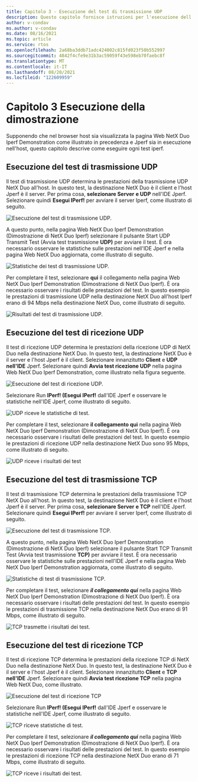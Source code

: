 ```yaml
---
title: Capitolo 3 - Esecuzione del test di trasmissione UDP
description: Questo capitolo fornisce istruzioni per l'esecuzione dell'esempio Iperf.
author: v-condav
ms.author: v-condav
ms.date: 08/16/2021
ms.topic: article
ms.service: rtos
ms.openlocfilehash: 2a68ba3ddb71adc424002c815fd023f50b552997
ms.sourcegitcommit: 4842f4cfe9e31b3ac59059f43e598eb70faebc8f
ms.translationtype: MT
ms.contentlocale: it-IT
ms.lasthandoff: 08/20/2021
ms.locfileid: "122609959"
---
```

# <a name="chapter-3-running-the-demonstration"></a>Capitolo 3 Esecuzione della dimostrazione

Supponendo che nel browser host sia visualizzata la pagina Web NetX Duo Iperf Demonstration come illustrato in precedenza e Jperf sia in esecuzione nell'host, questo capitolo descrive come eseguire ogni test iperf.

## <a name="running-the-udp-transmit-test"></a>Esecuzione del test di trasmissione UDP

Il test di trasmissione UDP determina le prestazioni della trasmissione UDP NetX Duo all'host. In questo test, la destinazione NetX Duo è il client e l'host Jperf è il server. Per prima cosa, **selezionare Server** **e UDP** nell'IDE Jperf. Selezionare quindi **Esegui IPerf!** per avviare il server Iperf, come illustrato di seguito.

![Esecuzione del test di trasmissione UDP.](media/picture3.jpg)

A questo punto, nella pagina Web NetX Duo Iperf Demonstration (Dimostrazione di NetX Duo Iperf) selezionare il pulsante Start UDP Transmit Test (Avvia test trasmissione **UDP)** per avviare il test. È ora necessario osservare le statistiche sulle prestazioni nell'IDE Jperf e nella pagina Web NetX Duo aggiornata, come illustrato di seguito.

![Statistiche dei test di trasmissione UDP.](media/picture4.jpg)

Per completare il test, selezionare **qui** il collegamento nella pagina Web NetX Duo Iperf Demonstration (Dimostrazione di NetX Duo Iperf). È ora necessario osservare i risultati delle prestazioni del test. In questo esempio le prestazioni di trasmissione UDP nella destinazione NetX Duo all'host Iperf erano di 94 Mbps nella destinazione NetX Duo, come illustrato di seguito.

![Risultati del test di trasmissione UDP.](media/picture5.jpg)

## <a name="running-the-udp-receive-test"></a>Esecuzione del test di ricezione UDP

Il test di ricezione UDP determina le prestazioni della ricezione UDP di NetX Duo nella destinazione NetX Duo. In questo test, la destinazione NetX Duo è il server e l'host Jperf è il client. Selezionare innanzitutto **Client** e **UDP nell'IDE** Jperf. Selezionare quindi **Avvia test ricezione UDP** nella pagina Web NetX Duo Iperf Demonstration, come illustrato nella figura seguente.

![Esecuzione del test di ricezione UDP.](media/picture6.jpg)

Selezionare Run **IPerf! (Esegui IPerf!** dall'IDE Jperf e osservare le statistiche nell'IDE Jperf, come illustrato di seguito.

![UDP riceve le statistiche di test.](media/picture7.jpg)

Per completare il test, selezionare **il collegamento qui** nella pagina Web NetX Duo Iperf Demonstration (Dimostrazione di NetX Duo Iperf). È ora necessario osservare i risultati delle prestazioni del test. In questo esempio le prestazioni di ricezione UDP nella destinazione NetX Duo sono 95 Mbps, come illustrato di seguito.

![UDP riceve i risultati dei test](media/picture8.jpg)

## <a name="running-the-tcp-transmit-test"></a>Esecuzione del test di trasmissione TCP

Il test di trasmissione TCP determina le prestazioni della trasmissione TCP NetX Duo all'host. In questo test, la destinazione NetX Duo è il client e l'host Jperf è il server. Per prima cosa, **selezionare Server** **e TCP** nell'IDE Jperf. Selezionare quindi **Esegui IPerf!** per avviare il server Iperf, come illustrato di seguito.

![Esecuzione del test di trasmissione TCP.](media/picture9.jpg)

A questo punto, nella pagina Web NetX Duo Iperf Demonstration (Dimostrazione di NetX Duo Iperf) selezionare il pulsante Start TCP Transmit Test (Avvia test trasmissione **TCP)** per avviare il test. È ora necessario osservare le statistiche sulle prestazioni nell'IDE Jperf e nella pagina Web NetX Duo Iperf Demonstration aggiornata, come illustrato di seguito.

![Statistiche di test di trasmissione TCP.](media/picture10.jpg)

Per completare il test, selezionare ***il collegamento qui*** nella pagina Web NetX Duo Iperf Demonstration (Dimostrazione di NetX Duo Iperf). È ora necessario osservare i risultati delle prestazioni del test. In questo esempio le prestazioni di trasmissione TCP nella destinazione NetX Duo erano di 91 Mbps, come illustrato di seguito.

![TCP trasmette i risultati dei test.](media/picture11.jpg)

## <a name="running-the-tcp-receive-test"></a>Esecuzione del test di ricezione TCP

Il test di ricezione TCP determina le prestazioni della ricezione TCP di NetX Duo nella destinazione NetX Duo. In questo test, la destinazione NetX Duo è il server e l'host Jperf è il client. Selezionare innanzitutto **Client** e **TCP nell'IDE** Jperf. Selezionare quindi **Avvia test ricezione TCP** nella pagina Web NetX Duo, come illustrato.

![Esecuzione del test di ricezione TCP](media/picture12.jpg)

Selezionare Run **IPerf! (Esegui IPerf!** dall'IDE Jperf e osservare le statistiche nell'IDE Jperf, come illustrato di seguito.

![TCP riceve statistiche di test.](media/picture13.jpg)

Per completare il test, selezionare ***il collegamento qui*** nella pagina Web NetX Duo Iperf Demonstration (Dimostrazione di NetX Duo Iperf). È ora necessario osservare i risultati delle prestazioni del test. In questo esempio le prestazioni di ricezione TCP nella destinazione NetX Duo erano di 71 Mbps, come illustrato di seguito.

![TCP riceve i risultati dei test.](media/picture14.jpg)
